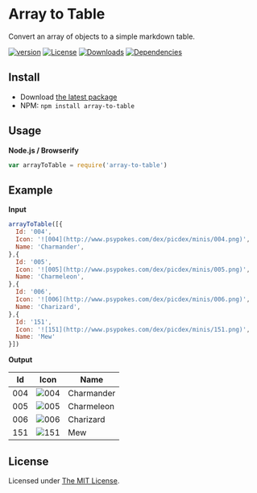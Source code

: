 # Array to Table

Convert an array of objects to a simple markdown table.

[![version][npm-version]][npm-url]
[![License][npm-license]][license-url]
[![Downloads][npm-downloads]][npm-url]
[![Dependencies][david-image]][david-url]

## Install

- Download [the latest package][download]
- NPM: `npm install array-to-table`

## Usage

**Node.js / Browserify**

```js
var arrayToTable = require('array-to-table')
```

## Example

**Input**

```js
arrayToTable([{
  Id: '004',
  Icon: '![004](http://www.psypokes.com/dex/picdex/minis/004.png)',
  Name: 'Charmander',
},{
  Id: '005',
  Icon: '![005](http://www.psypokes.com/dex/picdex/minis/005.png)',
  Name: 'Charmeleon',
},{
  Id: '006',
  Icon: '![006](http://www.psypokes.com/dex/picdex/minis/006.png)',
  Name: 'Charizard',
},{
  Id: '151',
  Icon: '![151](http://www.psypokes.com/dex/picdex/minis/151.png)',
  Name: 'Mew'
}])
```

**Output**

Id | Icon | Name
--- | --- | ---
004 | ![004](http://www.psypokes.com/dex/picdex/minis/004.png) | Charmander
005 | ![005](http://www.psypokes.com/dex/picdex/minis/005.png) | Charmeleon
006 | ![006](http://www.psypokes.com/dex/picdex/minis/006.png) | Charizard
151 | ![151](http://www.psypokes.com/dex/picdex/minis/151.png) | Mew

## License

Licensed under [The MIT License](LICENSE).

[license-url]: https://github.com/Nijikokun/array-to-table/blob/master/LICENSE

[travis-url]: https://travis-ci.org/Nijikokun/array-to-table
[travis-image]: https://img.shields.io/travis/Nijikokun/array-to-table.svg?style=flat

[npm-url]: https://www.npmjs.com/package/array-to-table
[npm-license]: https://img.shields.io/npm/l/array-to-table.svg?style=flat
[npm-version]: https://img.shields.io/npm/v/array-to-table.svg?style=flat
[npm-downloads]: https://img.shields.io/npm/dm/array-to-table.svg?style=flat

[codeclimate-url]: https://codeclimate.com/github/Nijikokun/array-to-table
[codeclimate-quality]: https://img.shields.io/codeclimate/github/Nijikokun/array-to-table.svg?style=flat
[codeclimate-coverage]: https://img.shields.io/codeclimate/coverage/github/Nijikokun/array-to-table.svg?style=flat

[david-url]: https://david-dm.org/Nijikokun/array-to-table
[david-image]: https://img.shields.io/david/Nijikokun/array-to-table.svg?style=flat

[download]: https://github.com/Nijikokun/array-to-table/archive/v1.0.0.zip
